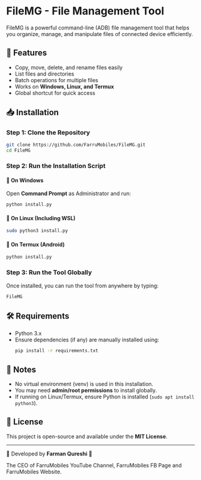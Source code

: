 # FileMG - File Management Tool

FileMG is a powerful command-line (ADB) file management tool that helps you organize, manage, and manipulate files of connected device efficiently.

## 🚀 Features

- Copy, move, delete, and rename files easily
- List files and directories
- Batch operations for multiple files
- Works on **Windows, Linux, and Termux**
- Global shortcut for quick access

## 📥 Installation

### **Step 1: Clone the Repository**

```sh
git clone https://github.com/FarruMobiles/FileMG.git
cd FileMG
```

### **Step 2: Run the Installation Script**

#### 🔹 On **Windows**

Open **Command Prompt** as Administrator and run:

```sh
python install.py
```

#### 🔹 On **Linux (Including WSL)**

```sh
sudo python3 install.py
```

#### 🔹 On **Termux (Android)**

```sh
python install.py
```

### **Step 3: Run the Tool Globally**

Once installed, you can run the tool from anywhere by typing:

```sh
FileMG
```

## 🛠 Requirements

- Python 3.x
- Ensure dependencies (if any) are manually installed using:
  ```sh
  pip install -r requirements.txt
  ```

## 📝 Notes

- No virtual environment (venv) is used in this installation.
- You may need **admin/root permissions** to install globally.
- If running on Linux/Termux, ensure Python is installed (`sudo apt install python3`).

## 🔗 License

This project is open-source and available under the **MIT License**.

---

📌 Developed by **Farman Qureshi** 🚀

The CEO of FarruMobiles YouTube Channel, FarruMobiles FB Page and FarruMobiles Website.